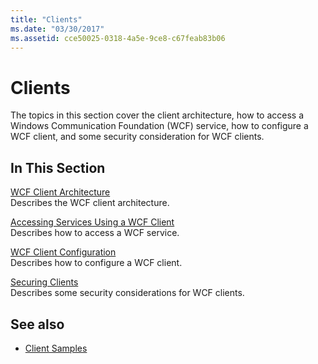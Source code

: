 ```yaml
---
title: "Clients"
ms.date: "03/30/2017"
ms.assetid: cce50025-0318-4a5e-9ce8-c67feab83b06
---
```

# Clients
The topics in this section cover the client architecture, how to access a Windows Communication Foundation (WCF) service, how to configure a WCF client, and some security consideration for WCF clients.  
  
## In This Section  
 [WCF Client Architecture](client-architecture.md)  
 Describes the WCF client architecture.  
  
 [Accessing Services Using a WCF Client](accessing-services-using-a-client.md)  
 Describes how to access a WCF service.  
  
 [WCF Client Configuration](client-configuration.md)  
 Describes how to configure a WCF client.  
  
 [Securing Clients](../securing-clients.md)  
 Describes some security considerations for WCF clients.  
  
## See also

- [Client Samples](../samples/client.md)
